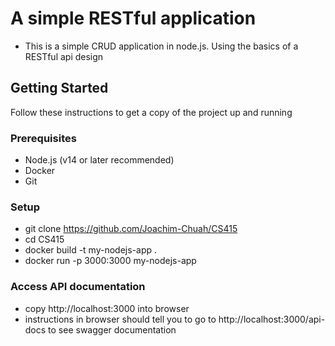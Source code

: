 # A simple RESTful application
- This is a simple CRUD application in node.js. Using the basics of a RESTful api design

## Getting Started
Follow these instructions to get a copy of the project up and running

### Prerequisites
- Node.js (v14 or later recommended)
- Docker
- Git

### Setup
- git clone https://github.com/Joachim-Chuah/CS415
- cd CS415
- docker build -t my-nodejs-app .
- docker run -p 3000:3000 my-nodejs-app

### Access API documentation
- copy http://localhost:3000 into browser
- instructions in browser should tell you to go to http://localhost:3000/api-docs to see swagger documentation


